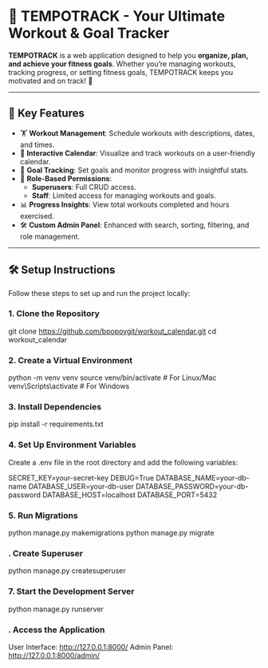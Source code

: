 # 🎯 **TEMPOTRACK** - Your Ultimate Workout & Goal Tracker  

**TEMPOTRACK** is a web application designed to help you **organize, plan, and achieve your fitness goals**. Whether you’re managing workouts, tracking progress, or setting fitness goals, TEMPOTRACK keeps you motivated and on track! 💪  

---

## 🚀 **Key Features**

- 🏋️ **Workout Management**: Schedule workouts with descriptions, dates, and times.  
- 📅 **Interactive Calendar**: Visualize and track workouts on a user-friendly calendar.  
- 🎯 **Goal Tracking**: Set goals and monitor progress with insightful stats.  
- 🔑 **Role-Based Permissions**:  
   - **Superusers**: Full CRUD access.  
   - **Staff**: Limited access for managing workouts and goals.  
- 📊 **Progress Insights**: View total workouts completed and hours exercised.  
- 🛠️ **Custom Admin Panel**: Enhanced with search, sorting, filtering, and role management.

---

## 🛠️ **Setup Instructions**

Follow these steps to set up and run the project locally:

### 1. Clone the Repository

git clone https://github.com/bpopovgit/workout_calendar.git
cd workout_calendar
### 2. Create a Virtual Environment

python -m venv venv
source venv/bin/activate   # For Linux/Mac
venv\Scripts\activate      # For Windows
### 3. Install Dependencies

pip install -r requirements.txt

### 4. Set Up Environment Variables

Create a .env file in the root directory and add the following variables:

SECRET_KEY=your-secret-key
DEBUG=True
DATABASE_NAME=your-db-name
DATABASE_USER=your-db-user
DATABASE_PASSWORD=your-db-password
DATABASE_HOST=localhost
DATABASE_PORT=5432

### 5. Run Migrations

python manage.py makemigrations
python manage.py migrate

### . Create Superuser

python manage.py createsuperuser

### 7. Start the Development Server

python manage.py runserver

### . Access the Application

User Interface: http://127.0.0.1:8000/
Admin Panel: http://127.0.0.1:8000/admin/

